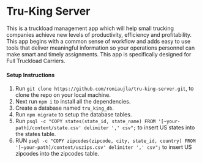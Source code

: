 # Tru-King Server
 This is a truckload management app which will help small trucking companies achieve new levels of productivity, efficiency and profitability. This app begins with a common sense of workflow and adds easy to use tools that deliver meaningful information so your operations personnel can make smart and timely assignments. This app is specifically designed for Full Truckload Carriers. 

 #### Setup Instructions
 1. Run `git clone https://github.com/romiaujla/tru-king-server.git`, to clone the repo on your local machine.
 2. Next run `npm i` to install all the dependencies.
 3. Create a database named `tru_king_db`.
 4. Run `npm migrate` to setup the database tables.
 5. Run `psql -c "COPY states(state_id, state_name) FROM '[~your-path]/content/state.csv' delimiter ',' csv";` to insert US states into the states table.
 6. RUN `psql -c "COPY zipcodes(zipcode, city, state_id, country) FROM '[~your-path]/content/uszips.csv' delimiter ',' csv";` to insert US zipcodes into the zipcodes table.
